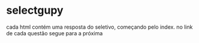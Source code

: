 # selectgupy
cada html contém uma resposta do seletivo, começando pelo index.
no link de cada questão segue para a próxima 
